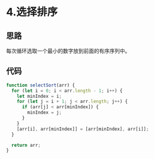 # 4.选择排序

## 思路

每次循环选取一个最小的数字放到前面的有序序列中。

## 代码

```js
function selectSort(arr) {
  for (let i = 0; i < arr.length - 1; i++) {
    let minIndex = i;
    for (let j = i + 1; j < arr.length; j++) {
      if (arr[j] < arr[minIndex]) {
        minIndex = j;
      }
    }
    [arr[i], arr[minIndex]] = [arr[minIndex], arr[i]];
  }

  return arr;
}
```

